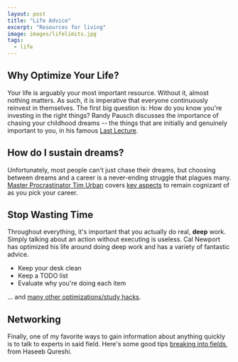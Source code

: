 ```yaml
---
layout: post
title: "Life Advice"
excerpt: "Resources for living"
image: images/lifelimits.jpg
tags: 
  - life
---
```


## Why Optimize Your Life?
Your life is arguably your most important resource. Without it, almost nothing matters. As such, it is imperative
that everyone continuously reinvest in themselves. The first big question is: How do you know you're investing
in the right things? Randy Pausch discusses the importance of chasing your childhood dreams -- the things that are
initially and genuinely important to you, in his famous [Last Lecture](https://www.youtube.com/watch?v=ji5_MqicxSo&vl=en).

## How do I sustain dreams?
Unfortunately, most people can't just chase their dreams, but choosing between dreams and a career is a never-ending
struggle that plagues many. [Master Procrastinator Tim Urban](https://www.ted.com/speakers/tim_urban) covers
[key aspects](https://waitbutwhy.com/2018/04/picking-career.html) to remain cognizant of as you pick your career.

## Stop Wasting Time
Throughout everything, it's important that you actually do real, **deep** work. Simply talking about an action
without executing is useless. Cal Newport has optimized his life around doing deep work and has a variety of 
fantastic advice. 
* Keep your desk clean
* Keep a TODO list
* Evaluate why you're doing each item

... and [many other optimizations/study hacks](http://calnewport.com/blog/about/).

## Networking
Finally, one of my favorite ways to gain information about anything quickly is to talk to experts in said field.
Here's some good tips [breaking into fields](https://haseebq.com/how-to-break-into-tech-job-hunting-and-interviews/), from Haseeb Qureshi.
